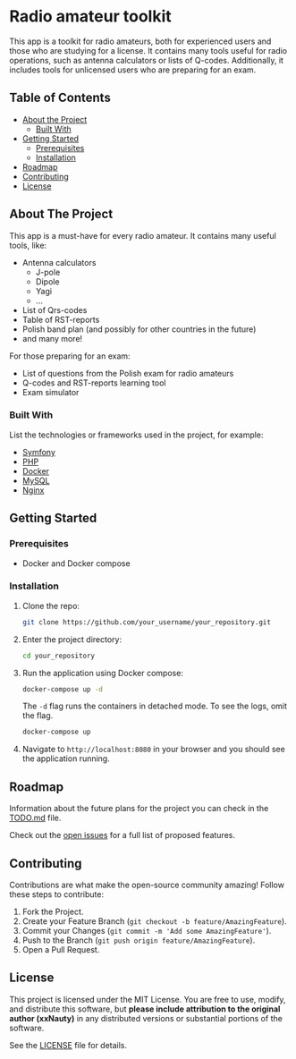 # Radio amateur toolkit

This app is a toolkit for radio amateurs, both for experienced users and those who are studying for a license.
It contains many tools useful for radio operations, such as antenna calculators or lists of Q-codes.
Additionally, it includes tools for unlicensed users who are preparing for an exam.

## Table of Contents

- [About the Project](#about-the-project)
    - [Built With](#built-with)
- [Getting Started](#getting-started)
    - [Prerequisites](#prerequisites)
    - [Installation](#installation)
- [Roadmap](#roadmap)
- [Contributing](#contributing)
- [License](#license)

## About The Project

This app is a must-have for every radio amateur. It contains many useful tools, like:
- Antenna calculators
  - J-pole
  - Dipole
  - Yagi
  - ...
- List of Qrs-codes
- Table of RST-reports
- Polish band plan (and possibly for other countries in the future)
- and many more!

For those preparing for an exam:
- List of questions from the Polish exam for radio amateurs
- Q-codes and RST-reports learning tool
- Exam simulator


### Built With

List the technologies or frameworks used in the project, for example:
- [Symfony](https://symfony.com/)
- [PHP](https://www.php.net/)
- [Docker](https://www.docker.com/)
- [MySQL](https://www.mysql.com/)
- [Nginx](https://www.nginx.com/)

## Getting Started

### Prerequisites

- Docker and Docker compose

### Installation

1. Clone the repo:
   ```sh
   git clone https://github.com/your_username/your_repository.git
   ```
2. Enter the project directory:
   ```sh
   cd your_repository
   ```
3. Run the application using Docker compose:
   ```sh
   docker-compose up -d
   ```
   The `-d` flag runs the containers in detached mode. To see the logs, omit the flag.
    ```sh
    docker-compose up
    ```

4. Navigate to `http://localhost:8080` in your browser and you should see the application running.

## Roadmap

Information about the future plans for the project you can check in the [TODO.md](TODO.md) file.

Check out the [open issues](https://github.com/xxNauty/RadioAmateurToolkit_PHP/issues) for a full list of proposed features.

## Contributing

Contributions are what make the open-source community amazing! Follow these steps to contribute:

1. Fork the Project.
2. Create your Feature Branch (`git checkout -b feature/AmazingFeature`).
3. Commit your Changes (`git commit -m 'Add some AmazingFeature'`).
4. Push to the Branch (`git push origin feature/AmazingFeature`).
5. Open a Pull Request.

## License

This project is licensed under the MIT License. You are free to use, modify, and distribute this software, 
but **please include attribution to the original author (xxNauty)** in any distributed versions or substantial 
portions of the software.

See the [LICENSE](LICENSE.md) file for details.

[//]: # (## Contact)

[//]: # ()
[//]: # (Your Name - [@your_twitter_handle]&#40;https://twitter.com/your_twitter_handle&#41; - your_email@example.com)

[//]: # ()
[//]: # (Project Link: [https://github.com/your_username/your_repository]&#40;https://github.com/your_username/your_repository&#41;)
